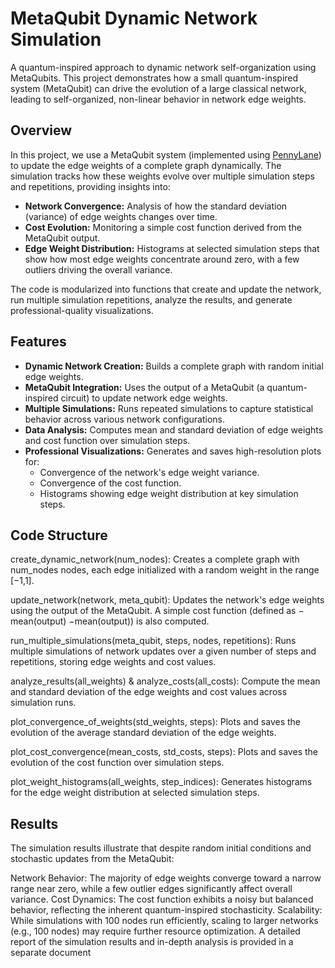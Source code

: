 # MetaQubit Dynamic Network Simulation

A quantum-inspired approach to dynamic network self-organization using MetaQubits. This project demonstrates how a small quantum-inspired system (MetaQubit) can drive the evolution of a large classical network, leading to self-organized, non-linear behavior in network edge weights.

## Overview

In this project, we use a MetaQubit system (implemented using [PennyLane](https://pennylane.ai/)) to update the edge weights of a complete graph dynamically. The simulation tracks how these weights evolve over multiple simulation steps and repetitions, providing insights into:
- **Network Convergence:** Analysis of how the standard deviation (variance) of edge weights changes over time.
- **Cost Evolution:** Monitoring a simple cost function derived from the MetaQubit output.
- **Edge Weight Distribution:** Histograms at selected simulation steps that show how most edge weights concentrate around zero, with a few outliers driving the overall variance.

The code is modularized into functions that create and update the network, run multiple simulation repetitions, analyze the results, and generate professional-quality visualizations.

## Features

- **Dynamic Network Creation:** Builds a complete graph with random initial edge weights.
- **MetaQubit Integration:** Uses the output of a MetaQubit (a quantum-inspired circuit) to update network edge weights.
- **Multiple Simulations:** Runs repeated simulations to capture statistical behavior across various network configurations.
- **Data Analysis:** Computes mean and standard deviation of edge weights and cost function over simulation steps.
- **Professional Visualizations:** Generates and saves high-resolution plots for:
  - Convergence of the network's edge weight variance.
  - Convergence of the cost function.
  - Histograms showing edge weight distribution at key simulation steps.

## Code Structure
create_dynamic_network(num_nodes):
Creates a complete graph with num_nodes nodes, each edge initialized with a random weight in the range [−1,1].

update_network(network, meta_qubit):
Updates the network's edge weights using the output of the MetaQubit. A simple cost function (defined as 
−
mean(output)
−mean(output)) is also computed.

run_multiple_simulations(meta_qubit, steps, nodes, repetitions):
Runs multiple simulations of network updates over a given number of steps and repetitions, storing edge weights and cost values.

analyze_results(all_weights) & analyze_costs(all_costs):
Compute the mean and standard deviation of the edge weights and cost values across simulation runs.

plot_convergence_of_weights(std_weights, steps):
Plots and saves the evolution of the average standard deviation of the edge weights.

plot_cost_convergence(mean_costs, std_costs, steps):
Plots and saves the evolution of the cost function over simulation steps.

plot_weight_histograms(all_weights, step_indices):
Generates histograms for the edge weight distribution at selected simulation steps.

## Results
The simulation results illustrate that despite random initial conditions and stochastic updates from the MetaQubit:

Network Behavior: The majority of edge weights converge toward a narrow range near zero, while a few outlier edges significantly affect overall variance.
Cost Dynamics: The cost function exhibits a noisy but balanced behavior, reflecting the inherent quantum-inspired stochasticity.
Scalability: While simulations with 100 nodes run efficiently, scaling to larger networks (e.g., 100 nodes) may require further resource optimization.
A detailed report of the simulation results and in-depth analysis is provided in a separate document
